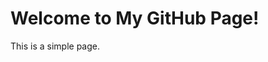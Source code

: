 <!DOCTYPE html>
<html>
<head>
    <title>My GitHub Page</title>
</head>
<body>
    <h1>Welcome to My GitHub Page!</h1>
    <p>This is a simple page.</p>
</body>
</html>
